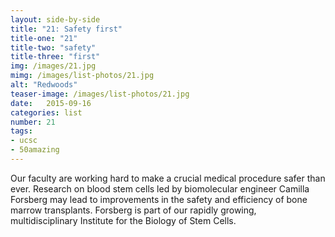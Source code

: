 ```yaml
---
layout: side-by-side
title: "21: Safety first"
title-one: "21"
title-two: "safety"
title-three: "first"
img: /images/21.jpg
mimg: /images/list-photos/21.jpg
alt: "Redwoods"
teaser-image: /images/list-photos/21.jpg
date:   2015-09-16
categories: list
number: 21
tags:
- ucsc
- 50amazing
---
```

Our faculty are working hard to make a crucial medical procedure safer than ever. Research on blood stem cells led by biomolecular engineer Camilla Forsberg may lead to improvements in the safety and efficiency of bone marrow transplants. Forsberg is part of our rapidly growing, multidisciplinary Institute for the Biology of Stem Cells.